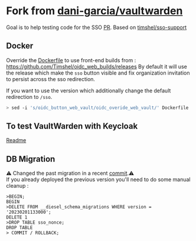 # Fork from [dani-garcia/vaultwarden](https://github.com/dani-garcia/vaultwarden)

Goal is to help testing code for the SSO [PR](https://github.com/dani-garcia/vaultwarden/pull/3154).
Based on [timshel/sso-support](https://github.com/Timshel/vaultwarden/tree/sso-support)

## Docker

Override the [Dockerfile](Dockerfile) to use front-end builds from : https://github.com/Timshel/oidc_web_builds/releases
By default it will use the release which make the `sso` button visible and fix organization invitation to persist across the sso redirection.

If you want to use the version which additionally change the default redirection to `/sso`.
``` bash
> sed -i 's/oidc_button_web_vault/oidc_overide_web_vault/' Dockerfile
```

## To test VaultWarden with Keycloak

[Readme](test/oidc/README.md)

## DB Migration

:warning: Changed the past migration in a recent [commit](https://github.com/Timshel/vaultwarden/commit/afa26f3cf5a39ff0bc4c3cbe563cfcfaf91b40a0).:warning: <br>
If you already deployed the previous version you'll need to do some manual cleanup :

```psql
>BEGIN;
BEGIN
>DELETE FROM __diesel_schema_migrations WHERE version = '20230201133000';
DELETE 1
>DROP TABLE sso_nonce;
DROP TABLE
> COMMIT / ROLLBACK;
```

